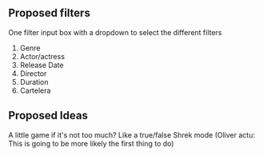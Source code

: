 ## Proposed filters
One filter input box with a dropdown to select the different filters

1. Genre 
2. Actor/actress
3. Release Date
4. Director
5. Duration
6. Cartelera 

## Proposed Ideas
A little game if it's not too much? Like a true/false
Shrek mode (Oliver actu: This is going to be more likely the first thing to do)